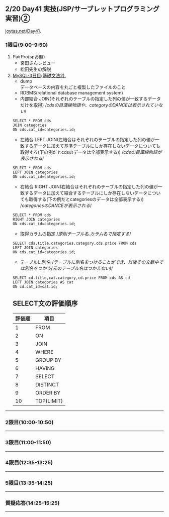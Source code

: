 ## 2/20 Day41 実技(JSP/サーブレットプログラミング実習)②
[joytas.net/Day41](https://joytas.net/%e8%a8%93%e7%b7%b4/day41).
### 1限目(9:00-9:50)
1. PairPro(spお題)
	- 宮田さんレビュー
	- 松田先生の解説
1. [MySQL-3日目(基礎文法2).](https://joytas.net/programming/mysql/mysql03)
	- dump  
	データベースの内容を丸ごと複製したファイルのこと
	- RDBMS(relational database management system)
	- 内部結合 JOIN(それぞれのテーブルの指定した列の値が一致するデータだけを取得)
	/*cdsの目蒲線物語や、categoryのDANCEは表示されていない*/
	~~~mysql
	SELECT * FROM cds
	JOIN categories
	ON cds.cat_id=categories.id;
	~~~
	- 左結合 LEFT JOIN(左結合はそれぞれのテーブルの指定した列の値が一致するデータに加えて基準テーブルにしか存在しないデータについても取得する(下の例だとcdsのデータは全部表示する))
	/*cdsの目蒲線物語が表示される*/
	~~~mysql
	SELECT * FROM cds
	LEFT JOIN categories
	ON cds.cat_id=categories.id;
	~~~
	- 右結合 RIGHT JOIN(右結合はそれぞれのテーブルの指定した列の値が一致するデータに加えて結合するテーブルにしか存在しないデータについても取得する(下の例だとcategoriesのデータは全部表示する))
	/*categoriesのDANCEが表示される*/
	~~~mysql
	SELECT * FROM cds
	RIGHT JOIN categories
	ON cds.cat_id=categories.id;
	~~~
	- 取得カラムの指定
	/*原則テーブル名.カラム名で指定する*/
	~~~mysql
	SELECT cds.title,categories.category,cds.price FROM cds
	LEFT JOIN categories
	ON cds.cat_id=categories.id;
	~~~
	- テーブルに別名
	/*テーブルに別名をつけることができ、以後その文脈中では別名をつかう(元のテーブル名はつかえない)*/
	~~~mysql
	SELECT cd.title,cat.category,cd.price FROM cds AS cd
	LEFT JOIN categories AS cat
	ON cd.cat_id=cat.id;
	~~~
	## SELECT文の評価順序
	|評価順|項目|
	|---|---|
	|1|FROM|
	|2|ON|
	|3|JOIN|
	|4|WHERE|
	|5|GROUP BY|
	|6|HAVING|
	|7|SELECT|
	|8|DISTINCT|
	|9|ORDER BY|
	|10|TOP(LIMIT)|
---
### 2限目(10:00-10:50)
---
### 3限目(11:00-11:50)
---
### 4限目(12:35-13:25)
---
### 5限目(13:35-14:25)
---
### 質疑応答(14:25-15:25)
----
